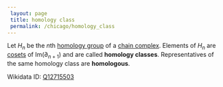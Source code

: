 ```yaml
---
 layout: page
 title: homology class
 permalink: /chicago/homology_class
---
```


Let $H_n$ be the $n$th [homology group](https://mathgloss.github.io/MathGloss/homology_group) of a [chain complex](https://mathgloss.github.io/MathGloss/chain_complex). Elements of $H_n$ are [cosets](https://mathgloss.github.io/MathGloss/left_coset) of $\text{Im}(\partial_{n+1})$ and are called **homology classes**. Representatives of the same homology class are **homologous**.

Wikidata ID: [Q12715503](https://www.wikidata.org/wiki/Q12715503)